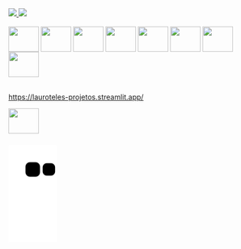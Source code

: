 <div align="">
  <a href="https://github.com/lauroteles">
    <img height="145em" src="https://github-readme-stats.vercel.app/api?username=lauroteles&count_private=true&include_all_commits=true&show_icons=true&theme=dracula&hide_border=false&show_owner=true"/>
    <img height="145em" src="https://github-readme-stats.vercel.app/api/top-langs/?username=lauroteles&theme=dracula&hide_border=false&&layout=compact"/>
  </a>
</div>

<div style="display: inline_block"><br>
  <img align="center" height="50" width="60" src="https://cdn.jsdelivr.net/gh/devicons/devicon/icons/python/python-original.svg" />
  
  <img align="center" height="50" width="60" src="https://cdn.jsdelivr.net/gh/devicons/devicon/icons/pandas/pandas-original.svg" />
  
  <img align="center" height="50" width="60" src="https://cdn.jsdelivr.net/gh/devicons/devicon/icons/streamlit/streamlit-original-wordmark.svg" />
  <img align="center" height="50" width="60" src="https://cdn.jsdelivr.net/gh/devicons/devicon/icons/numpy/numpy-original.svg" />
  <img align="center" height="50" width="60" src="https://cdn.jsdelivr.net/gh/devicons/devicon/icons/jupyter/jupyter-original.svg" />
  
          
  <img align="center" height="50" width="60" src="https://cdn.jsdelivr.net/gh/devicons/devicon/icons/mysql/mysql-original-wordmark.svg" />
 
  <img align="center" height="50" width="60" src="https://cdn.jsdelivr.net/gh/devicons/devicon/icons/amazonwebservices/amazonwebservices-line-wordmark.svg" />
  
  
  <img align="center" height="50" width="60" src="https://cdn.jsdelivr.net/gh/devicons/devicon/icons/git/git-original.svg" />
  

<div style="display: inline_block"><br>

https://lauroteles-projetos.streamlit.app/
  
  <a href="https://www.linkedin.com/in/lauro-teles-0a66aba5">
    <img align="center" height="50" width="60" src="https://cdn.jsdelivr.net/gh/devicons/devicon/icons/linkedin/linkedin-original.svg" />
  </a>

###

![Snake animation](https://github.com/lauroteles/lauroteles/blob/output/github-contribution-grid-snake.svg)
